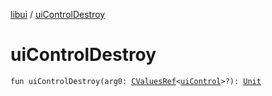 [libui](index.md) / [uiControlDestroy](./ui-control-destroy.md)

# uiControlDestroy

`fun uiControlDestroy(arg0: `[`CValuesRef`](../kotlinx.cinterop/-c-values-ref/index.md)`<`[`uiControl`](ui-control/index.md)`>?): `[`Unit`](https://kotlinlang.org/api/latest/jvm/stdlib/kotlin/-unit/index.html)
